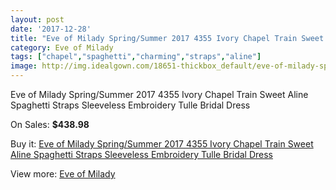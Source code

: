 ```yaml
---
layout: post
date: '2017-12-28'
title: "Eve of Milady Spring/Summer 2017 4355 Ivory Chapel Train Sweet Aline Spaghetti Straps Sleeveless Embroidery Tulle Bridal Dress"
category: Eve of Milady
tags: ["chapel","spaghetti","charming","straps","aline"]
image: http://img.idealgown.com/18651-thickbox_default/eve-of-milady-spring-summer-2017-4355-ivory-chapel-train-sweet-aline-spaghetti-straps-sleeveless-embroidery-tulle-bridal-dress.jpg
---
```

Eve of Milady Spring/Summer 2017 4355 Ivory Chapel Train Sweet Aline Spaghetti Straps Sleeveless Embroidery Tulle Bridal Dress

On Sales: **$438.98**
<a href="https://www.idealgown.com/en/eve-of-milady/7172-eve-of-milady-spring-summer-2017-4355-ivory-chapel-train-sweet-aline-spaghetti-straps-sleeveless-embroidery-tulle-bridal-dress.html"><amp-img layout="responsive" width="600" height="600" src="//img.idealgown.com/18651-thickbox_default/eve-of-milady-spring-summer-2017-4355-ivory-chapel-train-sweet-aline-spaghetti-straps-sleeveless-embroidery-tulle-bridal-dress.jpg" alt="Eve of Milady Spring/Summer 2017 4355 Ivory Chapel Train Sweet Aline Spaghetti Straps Sleeveless Embroidery Tulle Bridal Dress 0" /></a>
<a href="https://www.idealgown.com/en/eve-of-milady/7172-eve-of-milady-spring-summer-2017-4355-ivory-chapel-train-sweet-aline-spaghetti-straps-sleeveless-embroidery-tulle-bridal-dress.html"><amp-img layout="responsive" width="600" height="600" src="//img.idealgown.com/18656-thickbox_default/eve-of-milady-spring-summer-2017-4355-ivory-chapel-train-sweet-aline-spaghetti-straps-sleeveless-embroidery-tulle-bridal-dress.jpg" alt="Eve of Milady Spring/Summer 2017 4355 Ivory Chapel Train Sweet Aline Spaghetti Straps Sleeveless Embroidery Tulle Bridal Dress 1" /></a>
<a href="https://www.idealgown.com/en/eve-of-milady/7172-eve-of-milady-spring-summer-2017-4355-ivory-chapel-train-sweet-aline-spaghetti-straps-sleeveless-embroidery-tulle-bridal-dress.html"><amp-img layout="responsive" width="600" height="600" src="//img.idealgown.com/18655-thickbox_default/eve-of-milady-spring-summer-2017-4355-ivory-chapel-train-sweet-aline-spaghetti-straps-sleeveless-embroidery-tulle-bridal-dress.jpg" alt="Eve of Milady Spring/Summer 2017 4355 Ivory Chapel Train Sweet Aline Spaghetti Straps Sleeveless Embroidery Tulle Bridal Dress 2" /></a>
<a href="https://www.idealgown.com/en/eve-of-milady/7172-eve-of-milady-spring-summer-2017-4355-ivory-chapel-train-sweet-aline-spaghetti-straps-sleeveless-embroidery-tulle-bridal-dress.html"><amp-img layout="responsive" width="600" height="600" src="//img.idealgown.com/18654-thickbox_default/eve-of-milady-spring-summer-2017-4355-ivory-chapel-train-sweet-aline-spaghetti-straps-sleeveless-embroidery-tulle-bridal-dress.jpg" alt="Eve of Milady Spring/Summer 2017 4355 Ivory Chapel Train Sweet Aline Spaghetti Straps Sleeveless Embroidery Tulle Bridal Dress 3" /></a>
<a href="https://www.idealgown.com/en/eve-of-milady/7172-eve-of-milady-spring-summer-2017-4355-ivory-chapel-train-sweet-aline-spaghetti-straps-sleeveless-embroidery-tulle-bridal-dress.html"><amp-img layout="responsive" width="600" height="600" src="//img.idealgown.com/18653-thickbox_default/eve-of-milady-spring-summer-2017-4355-ivory-chapel-train-sweet-aline-spaghetti-straps-sleeveless-embroidery-tulle-bridal-dress.jpg" alt="Eve of Milady Spring/Summer 2017 4355 Ivory Chapel Train Sweet Aline Spaghetti Straps Sleeveless Embroidery Tulle Bridal Dress 4" /></a>
<a href="https://www.idealgown.com/en/eve-of-milady/7172-eve-of-milady-spring-summer-2017-4355-ivory-chapel-train-sweet-aline-spaghetti-straps-sleeveless-embroidery-tulle-bridal-dress.html"><amp-img layout="responsive" width="600" height="600" src="//img.idealgown.com/18652-thickbox_default/eve-of-milady-spring-summer-2017-4355-ivory-chapel-train-sweet-aline-spaghetti-straps-sleeveless-embroidery-tulle-bridal-dress.jpg" alt="Eve of Milady Spring/Summer 2017 4355 Ivory Chapel Train Sweet Aline Spaghetti Straps Sleeveless Embroidery Tulle Bridal Dress 5" /></a>

Buy it: [Eve of Milady Spring/Summer 2017 4355 Ivory Chapel Train Sweet Aline Spaghetti Straps Sleeveless Embroidery Tulle Bridal Dress](https://www.idealgown.com/en/eve-of-milady/7172-eve-of-milady-spring-summer-2017-4355-ivory-chapel-train-sweet-aline-spaghetti-straps-sleeveless-embroidery-tulle-bridal-dress.html "Eve of Milady Spring/Summer 2017 4355 Ivory Chapel Train Sweet Aline Spaghetti Straps Sleeveless Embroidery Tulle Bridal Dress")

View more: [Eve of Milady](https://www.idealgown.com/en/139-eve-of-milady "Eve of Milady")